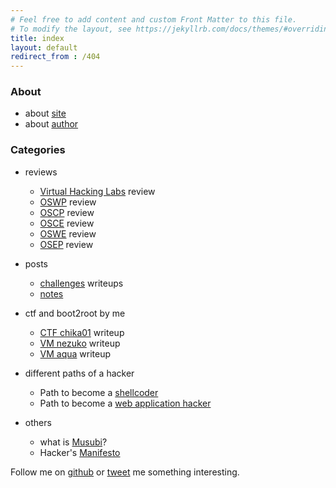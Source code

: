 ```yaml
---
# Feel free to add content and custom Front Matter to this file.
# To modify the layout, see https://jekyllrb.com/docs/themes/#overriding-theme-defaults
title: index
layout: default
redirect_from : /404
---
```


### About
- about [site](/musubi/about/site)
- about [author](/musubi/about/author)

### Categories
- reviews
  - [Virtual Hacking Labs](/musubi/others/vhlreview) review
  - [OSWP](/musubi/others/oswpreview) review
  - [OSCP](/musubi/others/oscpreview) review
  - [OSCE](/musubi/others/oscereview) review
  - [OSWE](/musubi/others/oswereview) review
  - [OSEP](/musubi/others/osepreview) review

- posts
  - [challenges](/musubi/challenges) writeups
  - [notes](/musubi/notes)

- ctf and boot2root by me
  - [CTF chika01](/musubi/others/chika01) writeup
  - [VM nezuko](/musubi/others/vm_nezuko) writeup
  - [VM aqua](/musubi/others/vm_aqua) writeup

- different paths of a hacker
  - Path to become a [shellcoder](/musubi/paths/shellcoder)
  - Path to become a [web application hacker](/musubi/paths/webapphacker)

- others
  - what is [Musubi](/musubi/others/whatismusubi)?
  - Hacker's [Manifesto](/musubi/others/hackersmanifesto)
<!--  - [Elite Ghosts](/musubi/others/EG_Discord_MY) Discord Server -->
<!--  - [XSSTest](/musubi/others/XSStest) -->

Follow me on [github](https://github.com/yunaranyancat) or [tweet](https://twitter.com/yunaranyancat) me something interesting.

<!-- If you like my content and want to know how you can support me, you can buy me a coffee! Just click the coffee button on the lower right side of the page. Thank you again for your support! -->
